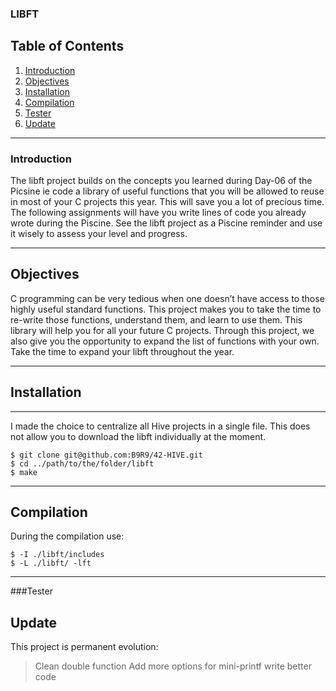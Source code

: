 ### LIBFT

## Table of Contents
1. [Introduction](#introduction)
2. [Objectives](#objectives)
3. [Installation](#installation)
4. [Compilation](#compilation)
5. [Tester](#test)
6. [Update](#update)


***
### Introduction
The libft project builds on the concepts you learned during Day-06 of the Picsine ie code a library of useful functions that you will 
be allowed to reuse in most of your C projects this year. This will save you a lot of precious time.
The following assignments will have you write lines of code you already wrote during the Piscine.
See the libft project as a Piscine reminder and use it wisely to assess your level and progress.
***
## Objectives
C programming can be very tedious when one doesn’t have access to those highly useful standard functions.
This project makes you to take the time to re-write those functions, understand them, and learn to use them.
This library will help you for all your future C projects.
Through this project, we also give you the opportunity to expand the list of functions with your own.
Take the time to expand your libft throughout the year.
***
## Installation
***
I made the choice to centralize all Hive projects in a single file.
This does not allow you to download the libft individually at the moment.
```
$ git clone git@github.com:B9R9/42-HIVE.git
$ cd ../path/to/the/folder/libft
$ make
```
***
## Compilation
During the compilation use:
```
$ -I ./libft/includes
$ -L ./libft/ -lft
```
***
###Tester

## Update
This project is permanent evolution:
> Clean double function
> Add more options for mini-printf
> write better code

